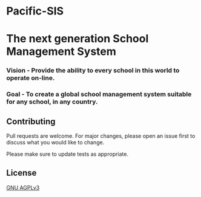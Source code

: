 # Pacific-SIS

# The next generation School Management System

### Vision - Provide the ability to every school in this world to operate on-line.

### Goal - To create a global school management system suitable for any school, in any country. 

## Contributing
Pull requests are welcome. For major changes, please open an issue first to discuss what you would like to change.

Please make sure to update tests as appropriate.

## License
[GNU AGPLv3](https://www.gnu.org/licenses/agpl-3.0.en.html)
